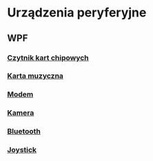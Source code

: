 # Urządzenia peryferyjne
## WPF


### [Czytnik kart chipowych](https://github.com/matCh00/UP_L/tree/main/ChipCardReader)   


### [Karta muzyczna](https://github.com/matCh00/UP_L/tree/main/SoundCard)   


### [Modem](https://github.com/matCh00/UP_L/tree/main/Modem)   


### [Kamera](https://github.com/matCh00/UP_L/tree/main/Camera)   


### [Bluetooth](https://github.com/matCh00/UP_L/tree/main/Bluetooth)   


### [Joystick](https://github.com/matCh00/UP_L/tree/main/Joystick)   